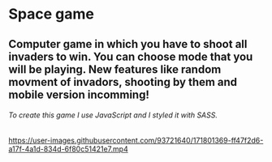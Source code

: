 # Space game

## Computer game in which you have to shoot all invaders to win. You can choose mode that you will be playing. New features like random movment of invadors, shooting by them and mobile version incomming!

###### To create this game I use JavaScript and I styled it with SASS.

https://user-images.githubusercontent.com/93721640/171801369-ff47f2d6-a17f-4a1d-834d-6f80c51421e7.mp4
